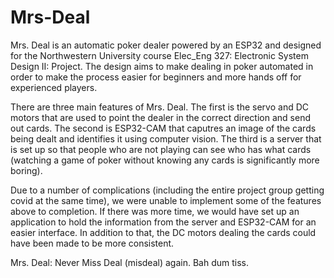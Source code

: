 # Mrs-Deal

Mrs. Deal is an automatic poker dealer powered by an ESP32 and designed for the Northwestern University course Elec_Eng 327: Electronic System Design II: Project. The design aims to make dealing in poker automated in order to make the process easier for beginners and more hands off for experienced players. 

There are three main features of Mrs. Deal. The first is the servo and DC motors that are used to point the dealer in the correct direction and send out cards. The second is ESP32-CAM that caputres an image of the cards being dealt and identifies it using computer vision. The third is a server that is set up so that people who are not playing can see who has what cards (watching a game of poker without knowing any cards is significantly more boring). 

Due to a number of complications (including the entire project group getting covid at the same time), we were unable to implement some of the features above to completion. If there was more time, we would have set up an application to hold the information from the server and ESP32-CAM for an easier interface. In addition to that, the DC motors dealing the cards could have been made to be more consistent.

Mrs. Deal: Never Miss Deal (misdeal) again. Bah dum tiss.
